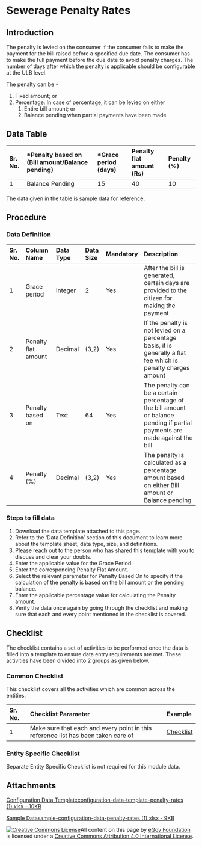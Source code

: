 # Sewerage Penalty Rates

## Introduction <a id="introduction"></a>

The penalty is levied on the consumer if the consumer fails to make the payment for the bill raised before a specified due date. The consumer has to make the full payment before the due date to avoid penalty charges. The number of days after which the penalty is applicable should be configurable at the ULB level.

The penalty can be -

1. Fixed amount; or
2. Percentage: In case of percentage, it can be levied on either
   1. Entire bill amount; or
   2. Balance pending when partial payments have been made

## Data Table <a id="data-table"></a>

| Sr. No. | \*Penalty based on \(Bill amount/Balance pending\) | \*Grace period \(days\) | Penalty flat amount \(Rs\) | Penalty \(%\) |
| :--- | :--- | :--- | :--- | :--- |
| 1 | Balance Pending | 15 | 40 | 10 |

The data given in the table is sample data for reference.

## Procedure <a id="procedure"></a>

### Data Definition <a id="data-definition"></a>

| Sr. No. | Column Name | Data Type | Data Size | Mandatory | Description |
| :--- | :--- | :--- | :--- | :--- | :--- |
| 1 | Grace period | Integer | 2 | Yes | After the bill is generated, certain days are provided to the citizen for making the payment |
| 2 | Penalty flat amount | Decimal | \(3,2\) | Yes | If the penalty is not levied on a percentage basis, it is generally a flat fee which is penalty charges amount |
| 3 | Penalty based on | Text | 64 | Yes | The penalty can be a certain percentage of the bill amount or balance pending if partial payments are made against the bill |
| 4 | Penalty \(%\) | Decimal | \(3,2\) | Yes | The penalty is calculated as a percentage amount based on either Bill amount or Balance pending |

### Steps to fill data <a id="steps-to-fill-data"></a>

1. Download the data template attached to this page.
2. Refer to the ‘Data Definition’ section of this document to learn more about the template sheet, data type, size, and definitions.
3. Please reach out to the person who has shared this template with you to discuss and clear your doubts.
4. Enter the applicable value for the Grace Period.
5. Enter the corresponding Penalty Flat Amount.
6. Select the relevant parameter for Penalty Based On to specify if the calculation of the penalty is based on the bill amount or the pending balance.
7. Enter the applicable percentage value for calculating the Penalty amount.
8. Verify the data once again by going through the checklist and making sure that each and every point mentioned in the checklist is covered.

## Checklist <a id="checklist"></a>

The checklist contains a set of activities to be performed once the data is filled into a template to ensure data entry requirements are met. These activities have been divided into 2 groups as given below.

### Common Checklist <a id="common-checklist"></a>

This checklist covers all the activities which are common across the entities.

| Sr. No. | Checklist Parameter | Example |
| :--- | :--- | :--- |
| 1 | Make sure that each and every point in this reference list has been taken care of | ​[Checklist](https://digit-discuss.atlassian.net/wiki/spaces/DO/pages/502203140/Checklist)​ |

### Entity Specific Checklist <a id="entity-specific-checklist"></a>

Separate Entity Specific Checklist is not required for this module data.

## Attachments <a id="attachments"></a>

[Configuration Data Templateconfiguration-data-template-penalty-rates \(1\).xlsx - 10KB](https://firebasestorage.googleapis.com/v0/b/gitbook-28427.appspot.com/o/assets%2F-MERG_iQW5oN4ukgXP8K%2Fsync%2F6736a6d4f73473589648d1cac7799a75b414ef84.xlsx?generation=1602050610927197&alt=media)

[Sample Datasample-configuration-data-penalty-rates \(1\).xlsx - 9KB](https://firebasestorage.googleapis.com/v0/b/gitbook-28427.appspot.com/o/assets%2F-MERG_iQW5oN4ukgXP8K%2Fsync%2F4f4334b9ecc2770e7469692f2e0b785d430c51be.xlsx?generation=1602050610993712&alt=media)

[![Creative Commons License](https://i.creativecommons.org/l/by/4.0/80x15.png)](http://creativecommons.org/licenses/by/4.0/)All content on this page by [eGov Foundation ](https://egov.org.in/)is licensed under a [Creative Commons Attribution 4.0 International License](http://creativecommons.org/licenses/by/4.0/).

